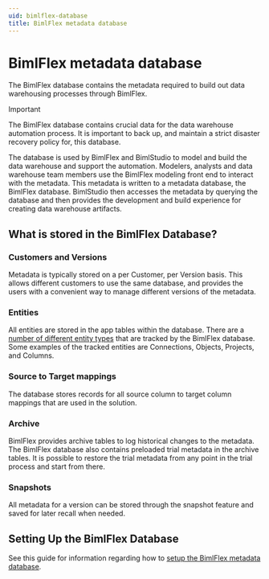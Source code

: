 ```yaml
---
uid: bimlflex-database
title: BimlFlex metadata database
---
```

# BimlFlex metadata database

The BimlFlex database contains the metadata required to build out data warehousing processes through BimlFlex.

> [!IMPORTANT]
> The BimlFlex database contains crucial data for the data warehouse automation process. It is important to back up, and maintain a strict disaster recovery policy for, this database.

The database is used by BimlFlex and BimlStudio to model and build the data warehouse and support the automation. Modelers, analysts and data warehouse team members use the BimlFlex modeling front end to interact with the metadata. This metadata is written to a metadata database, the BimlFlex database. BimlStudio then accesses the metadata by querying the database and then provides the development and build experience for creating data warehouse artifacts.

## What is stored in the BimlFlex Database?
### Customers and Versions

Metadata is typically stored on a per Customer, per Version basis. This allows different customers to use the same database, and provides the users with a convenient way to manage different versions of the metadata. 

### Entities

All entities are stored in the app tables within the database. There are a [number of different entity types](../reference-documentation/metadata-entity-definitions.md) that are tracked by the BimlFlex database.  Some examples of the tracked entities are Connections, Objects, Projects, and Columns.

### Source to Target mappings

The database stores records for all source column to target column mappings that are used in the solution.

### Archive

BimlFlex provides archive tables to log historical changes to the metadata. The BimlFlex database also contains preloaded trial metadata in the archive tables. It is possible to restore the trial metadata from any point in the trial process and start from there.

### Snapshots

All metadata for a version can be stored through the snapshot feature and saved for later recall when needed. 


## Setting Up the BimlFlex Database

See this guide for information regarding how to [setup the BimlFlex metadata database](../setup/metadata-database-install.md).